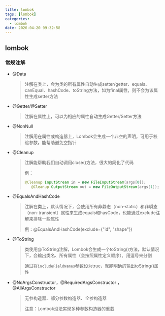 ```yaml
---
title: lombok
tags: [lombok]
categories:
  - lombok
date: 2020-04-20 09:32:58
---
```


## lombok

### 常规注解

* @Data

  > 注解在类上，会为类的所有属性自动生成setter/getter、equals、canEqual、hashCode、toString方法，如为final属性，则不会为该属性生成setter方法

* @Getter/@Setter

  > 注解在属性上，可以为相应的属性自动生成Getter/Setter方法

* @NonNull

  >注解用在属性或构造器上，Lombok会生成一个非空的声明，可用于校验参数，能帮助避免空指针

* @Cleanup

  >注解能帮助我们自动调用close()方法，很大的简化了代码
  >
  >例：
  >
  >```java
  >@Cleanup InputStream in = new FileInputStream(args[0]);
  >    @Cleanup OutputStream out = new FileOutputStream(args[1]);
  >```

* @EqualsAndHashCode

  > 注解在类上，默认情况下，会使用所有非静态（non-static）和非瞬态（non-transient）属性来生成equals和hasCode，也能通过exclude注解来排除一些属性
  >
  > 例：@EqualsAndHashCode(exclude={"id", "shape"})

* @ToString

  > 类使用@ToString注解，Lombok会生成一个toString()方法，默认情况下，会输出类名、所有属性（会按照属性定义顺序），用逗号来分割
  >
  > 通过将`includeFieldNames`参数设为true，就能明确的输出toString()属性

* @NoArgsConstructor，@RequiredArgsConstructor ，@AllArgsConstructor

  > 无参构造器、部分参数构造器、全参构造器
  >
  > 注意：Lombok没法实现多种参数构造器的重载